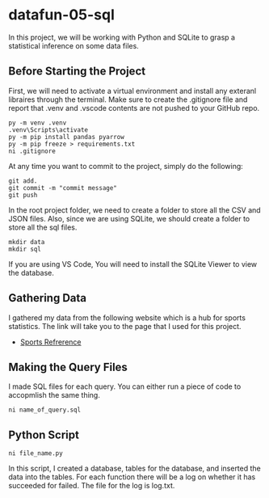 # datafun-05-sql
In this project, we will be working with Python and SQLite to grasp a statistical inference on some data files. 

## Before Starting the Project
First, we will need to activate a virtual environment and install any exteranl libraires through the terminal. Make sure to create the .gitignore file and report that .venv and .vscode contents are not pushed to your GitHub repo.
```shell
py -m venv .venv
.venv\Scripts\activate
py -m pip install pandas pyarrow
py -m pip freeze > requirements.txt
ni .gitignore
```

At any time you want to commit to the project, simply do the following:
```shell
git add.
git commit -m "commit message"
git push
```

In the root project folder, we need to create a folder to store all the CSV and JSON files. Also, since we are using SQLite, we should create a folder to store all the sql files.
```shell
mkdir data
mkdir sql
```

If you are using VS Code, You will need to install the SQLite Viewer to view the database.

## Gathering Data
I gathered my data from the following website which is a hub for sports statistics. The link will take you to the page that I used for this project.
-  [Sports Refrerence](https://www.sports-reference.com/cbb/conferences/big-12/men/2024-stats.html)

## Making the Query Files
I made SQL files for each query. You can either run a piece of code to accopmlish the same thing.
```shell
ni name_of_query.sql
```

## Python Script
```shell
ni file_name.py
```
In this script, I created a database, tables for the database, and inserted the data into the tables. For each function there will be a log on whether it has succeeded for failed. The file for the log is log.txt.
